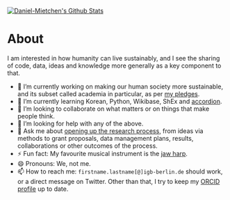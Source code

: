 [![Daniel-Mietchen's Github Stats](https://github-readme-stats.vercel.app/api?username=Daniel-Mietchen&count_private=true&show_icons=true&hide=stars&hide_border=true&include_all_commits=true&dummy=1)](https://github-readme-stats.vercel.app/api?username=Daniel-Mietchen&count_private=true&show_icons=true&hide=stars&hide_border=true&include_all_commits=true)

# About

I am interested in how humanity can live sustainably, and I see the sharing of code, data, ideas and knowledge more generally as a key component to that.

- 🔭 I’m currently working on making our human society more sustainable, and its subset called academia in particular, as per [my pledges](https://github.com/Daniel-Mietchen/pledges).
- 🌱 I’m currently learning Korean, Python, Wikibase, ShEx and [accordion](https://commons.wikimedia.org/wiki/File:Wiki_loves_Music_-_Hamburg-5701.jpg).
- 👯 I’m looking to collaborate on what matters or on things that make people think. 
- 🤔 I’m looking for help with any of the above.
- 💬 Ask me about [opening up the research process](https://doi.org/10.5281/zenodo.5646541), from ideas via methods to grant proposals, data management plans, results, collaborations or other outcomes of the process.
- ⚡ Fun fact: My favourite musical instrument is the [jaw harp](https://commons.wikimedia.org/wiki/File:Wiki_loves_Music_-_Hamburg-5811_(cropped).jpg).
- 😄 Pronouns: We, not me.
- 📫 How to reach me: ```firstname.lastname[@]igb-berlin.de``` should work, or a direct message on Twitter. Other than that, I try to keep my [ORCID profile](https://orcid.org/0000-0001-9488-1870) up to date.
